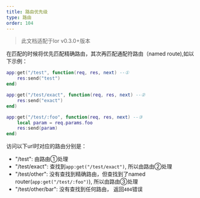 ```yaml
---
title: 路由优先级
type: 路由
order: 104
---
```


>此文档适配于lor v0.3.0+版本

在匹配的时候将优先匹配精确路由，其次再匹配通配符路由（named route),如以下示例：

```lua
app:get("/test", function(req, res, next) --①
    res:send("test")
end)

app:get("/test/exact", function(req, res, next) --②
    res:send("exact")
end)

app:get("/test/:foo", function(req, res, next) --③
    local param = req.params.foo
    res:send(param)
end)
```

访问以下url时对应的路由分别是：

- "/test": 由路由①处理
- "/test/exact": 查找到`app:get("/test/exact")`, 所以由路由②处理
- "/test/other": 没有查找到精确路由，但查找到了named router(`app:get("/test/:foo")`), 所以由路由③处理
- "/test/other/bar": 没有查找到任何路由， 返回`404`错误


